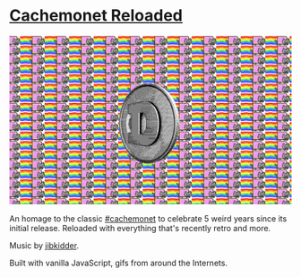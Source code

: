 # [Cachemonet Reloaded](http://cachemonetreloaded.com)

[![demo](assets/readme-asset.png)](http://cachemonetreloaded.com)

An homage to the classic [#cachemonet](http://cachemonet.com) to celebrate 5 weird years since its initial release. Reloaded with everything that's recently retro and more.

Music by [jibkidder](https://jibkidder.bandcamp.com/track/windowdipper).

Built with vanilla JavaScript, gifs from around the Internets.
